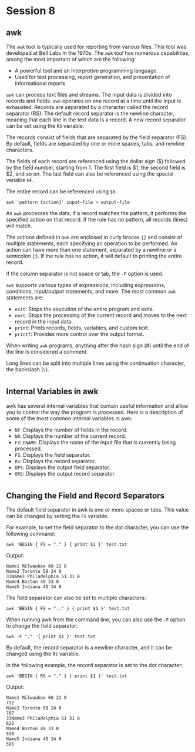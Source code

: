 
# Session 8

## awk

The `awk` tool is typically used for reporting from various files. This tool was developed at Bell Labs in the 1970s. The `awk` tool has numerous capabilities, among the most important of which are the following:

- A powerful tool and an interpretive programming language
- Used for text processing, report generation, and presentation of informational reports

`awk` can process text files and streams. The input data is divided into records and fields. `awk` operates on one record at a time until the input is exhausted. Records are separated by a character called the record separator (RS). The default record separator is the newline character, meaning that each line in the text data is a record. A new record separator can be set using the `RS` variable.

The records consist of fields that are separated by the field separator (FS). By default, fields are separated by one or more spaces, tabs, and newline characters.

The fields of each record are referenced using the dollar sign ($) followed by the field number, starting from 1. The first field is $1, the second field is $2, and so on. The last field can also be referenced using the special variable `NF`.

The entire record can be referenced using `$0`.

```
awk 'pattern {action}' input-file > output-file
```

As `awk` processes the data, if a record matches the pattern, it performs the specified action on that record. If the rule has no pattern, all records (lines) will match.

The actions defined in `awk` are enclosed in curly braces `{}` and consist of multiple statements, each specifying an operation to be performed. An action can have more than one statement, separated by a newline or a semicolon (;). If the rule has no action, it will default to printing the entire record.

If the column separator is not space or tab, the `-F` option is used.

`awk` supports various types of expressions, including expressions, conditions, input/output statements, and more. The most common `awk` statements are:

- `exit`: Stops the execution of the entire program and exits.
- `next`: Stops the processing of the current record and moves to the next record in the input data.
- `print`: Prints records, fields, variables, and custom text.
- `printf`: Provides more control over the output format.

When writing `awk` programs, anything after the hash sign (#) until the end of the line is considered a comment.

Long lines can be split into multiple lines using the continuation character, the backslash (`\`).


#



## Internal Variables in awk

awk has several internal variables that contain useful information and allow you to control the way the program is processed. Here is a description of some of the most common internal variables in awk:

- `NF`: Displays the number of fields in the record.
- `NR`: Displays the number of the current record.
- `FILENAME`: Displays the name of the input file that is currently being processed.
- `FS`: Displays the field separator.
- `RS`: Displays the record separator.
- `OFS`: Displays the output field separator.
- `ORS`: Displays the output record separator.


#



## Changing the Field and Record Separators

The default field separator in awk is one or more spaces or tabs. This value can be changed by setting the `FS` variable.

For example, to set the field separator to the dot character, you can use the following command:

```
awk 'BEGIN { FS = "." } { print $1 }' test.txt
```

Output:
```
Name1 Milwaukee 60 22 0
Name2 Toronto 58 24 0
33Name3 Philadelphia 51 31 0
Name4 Boston 49 33 0
Name5 Indiana 48 34 0
```

The field separator can also be set to multiple characters:

```
awk 'BEGIN { FS = ".." } { print $1 }' test.txt
```

When running awk from the command line, you can also use the `-F` option to change the field separator:

```
awk -F "." '{ print $1 }' test.txt
```

By default, the record separator is a newline character, and it can be changed using the `RS` variable.

In the following example, the record separator is set to the dot character:

```
awk 'BEGIN { RS = "." } { print $1 }' test.txt
```

Output:
```
Name1 Milwaukee 60 22 0
732
Name2 Toronto 58 24 0
707
33Name3 Philadelphia 51 31 0
622
Name4 Boston 49 33 0
598
Name5 Indiana 48 34 0
585
```